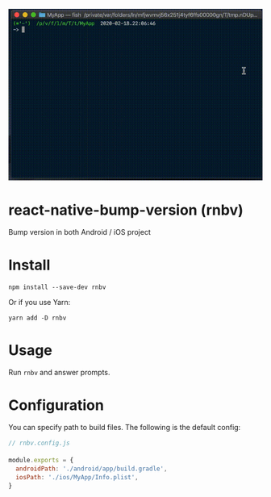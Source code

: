 ![image](./demo.gif)

# react-native-bump-version (rnbv)

Bump version in both Android / iOS project

# Install

```
npm install --save-dev rnbv
```

Or if you use Yarn:

```
yarn add -D rnbv
```

# Usage

Run `rnbv` and answer prompts.

# Configuration

You can specify path to build files. The following is the default config:

```javascript
// rnbv.config.js

module.exports = {
  androidPath: './android/app/build.gradle',
  iosPath: './ios/MyApp/Info.plist',
}
```
